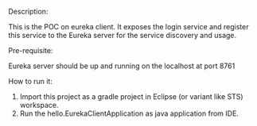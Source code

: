 Description:

This is the POC on eureka client. It exposes the login service and register this service to the Eureka server for the service discovery and usage.

Pre-requisite:

Eureka server should be up and running on the localhost at port 8761

How to run it:

1) Import this project as a gradle project in Eclipse (or variant like STS) workspace.
2) Run the hello.EurekaClientApplication as java application from IDE.
